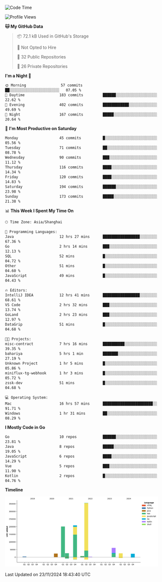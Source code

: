 <!--START_SECTION:waka-->
![Code Time](http://img.shields.io/badge/Code%20Time-2%2C932%20hrs%2032%20mins-blue)

![Profile Views](http://img.shields.io/badge/Profile%20Views-0-blue)

**🐱 My GitHub Data** 

> 📦 72.1 kB Used in GitHub's Storage 
 > 
> 🚫 Not Opted to Hire
 > 
> 📜 32 Public Repositories 
 > 
> 🔑 26 Private Repositories 
 > 
**I'm a Night 🦉** 

```text
🌞 Morning                57 commits          ██░░░░░░░░░░░░░░░░░░░░░░░   07.05 % 
🌆 Daytime                183 commits         ██████░░░░░░░░░░░░░░░░░░░   22.62 % 
🌃 Evening                402 commits         ████████████░░░░░░░░░░░░░   49.69 % 
🌙 Night                  167 commits         █████░░░░░░░░░░░░░░░░░░░░   20.64 % 
```
📅 **I'm Most Productive on Saturday** 

```text
Monday                   45 commits          █░░░░░░░░░░░░░░░░░░░░░░░░   05.56 % 
Tuesday                  71 commits          ██░░░░░░░░░░░░░░░░░░░░░░░   08.78 % 
Wednesday                90 commits          ███░░░░░░░░░░░░░░░░░░░░░░   11.12 % 
Thursday                 116 commits         ████░░░░░░░░░░░░░░░░░░░░░   14.34 % 
Friday                   120 commits         ████░░░░░░░░░░░░░░░░░░░░░   14.83 % 
Saturday                 194 commits         ██████░░░░░░░░░░░░░░░░░░░   23.98 % 
Sunday                   173 commits         █████░░░░░░░░░░░░░░░░░░░░   21.38 % 
```


📊 **This Week I Spent My Time On** 

```text
🕑︎ Time Zone: Asia/Shanghai

💬 Programming Languages: 
Java                     12 hrs 27 mins      █████████████████░░░░░░░░   67.36 % 
Go                       2 hrs 14 mins       ███░░░░░░░░░░░░░░░░░░░░░░   12.13 % 
SQL                      52 mins             █░░░░░░░░░░░░░░░░░░░░░░░░   04.72 % 
Other                    51 mins             █░░░░░░░░░░░░░░░░░░░░░░░░   04.60 % 
JavaScript               49 mins             █░░░░░░░░░░░░░░░░░░░░░░░░   04.43 % 

🔥 Editors: 
IntelliJ IDEA            12 hrs 41 mins      █████████████████░░░░░░░░   68.61 % 
VS Code                  2 hrs 32 mins       ███░░░░░░░░░░░░░░░░░░░░░░   13.74 % 
GoLand                   2 hrs 23 mins       ███░░░░░░░░░░░░░░░░░░░░░░   12.97 % 
DataGrip                 51 mins             █░░░░░░░░░░░░░░░░░░░░░░░░   04.68 % 

🐱‍💻 Projects: 
misc-contract            7 hrs 16 mins       ██████████░░░░░░░░░░░░░░░   39.35 % 
bahariya                 5 hrs 1 min         ███████░░░░░░░░░░░░░░░░░░   27.19 % 
Unknown Project          1 hr 5 mins         █░░░░░░░░░░░░░░░░░░░░░░░░   05.86 % 
miniflux-tg-webhook      1 hr 3 mins         █░░░░░░░░░░░░░░░░░░░░░░░░   05.72 % 
zssk-dev                 51 mins             █░░░░░░░░░░░░░░░░░░░░░░░░   04.68 % 

💻 Operating System: 
Mac                      16 hrs 57 mins      ███████████████████████░░   91.71 % 
Windows                  1 hr 31 mins        ██░░░░░░░░░░░░░░░░░░░░░░░   08.29 % 
```

**I Mostly Code in Go** 

```text
Go                       10 repos            ██████░░░░░░░░░░░░░░░░░░░   23.81 % 
Java                     8 repos             █████░░░░░░░░░░░░░░░░░░░░   19.05 % 
JavaScript               6 repos             ████░░░░░░░░░░░░░░░░░░░░░   14.29 % 
Vue                      5 repos             ███░░░░░░░░░░░░░░░░░░░░░░   11.90 % 
Kotlin                   2 repos             █░░░░░░░░░░░░░░░░░░░░░░░░   04.76 % 
```



**Timeline**

![Lines of Code chart](https://raw.githubusercontent.com/youtiaoguagua/youtiaoguagua/master/assets/bar_graph.png)


 Last Updated on 23/11/2024 18:43:40 UTC
<!--END_SECTION:waka-->